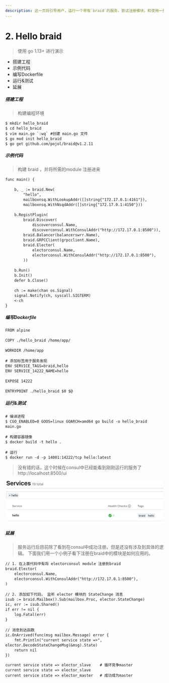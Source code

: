 ```yaml
---
description: 这一页将引导用户，运行一个带有`braid`的服务，尝试注册模块，和使用一些braid含有的功能。
---
```


# 2. Hello braid

> 使用 go 1.13+ 进行演示


* 搭建工程
* 示例代码
* 编写Dockerfile
* 运行&测试
* 延展


##### 搭建工程

> 构建编程环境

```shell
$ mkdir hello_braid
$ cd hello_braid
$ vim main.go `:wq` #创建 main.go 文件
$ go mod init hello_braid
$ go get github.com/pojol/braid@v1.2.11
```


##### 示例代码

> 构建 braid ，并将所需的module 注册进来

```shell
func main() {

	b, _ := braid.New(
		"hello",
		mailboxnsq.WithLookupAddr([]string{"172.17.0.1:4161"}),
		mailboxnsq.WithNsqdAddr([]string{"172.17.0.1:4150"}))

	b.RegistPlugin(
		braid.Discover(
			discoverconsul.Name,
			discoverconsul.WithConsulAddr("http://172.17.0.1:8500")),
		braid.Balancer(balancerswrr.Name),
		braid.GRPCClient(grpcclient.Name),
		braid.Elector(
			electorconsul.Name,
			electorconsul.WithConsulAddr("http://172.17.0.1:8500"),
		))

	b.Run()
    b.Init()
	defer b.Close()

	ch := make(chan os.Signal)
	signal.Notify(ch, syscall.SIGTERM)
	<-ch
}

```

##### 编写Dockerfile

```shell
FROM alpine

COPY ./hello_braid /home/app/

WORKDIR /home/app

# 添加标签用于服务发现
ENV SERVICE_TAGS=braid,hello
ENV SERVICE_14222_NAME=hello

EXPOSE 14222

ENTRYPOINT ./hello_braid $0 $@
```

##### 运行&测试

```shell
# 编译进程
$ CGO_ENABLED=0 GOOS=linux GOARCH=amd64 go build -o hello_braid main.go

# 构建容器镜像
$ docker build -t hello .

# 运行
$ docker run -d -p 14001:14222/tcp hello:latest
```

> 没有错的话，这个时候在consul中已经能看到刚刚运行的服务了
> http://localhost:8500/ui

![PNG](\images\consul_regist.png)


##### 延展
> 服务运行后目前除了看到在consul中成功注册。但是还没有涉及到具体的逻辑。
> 下面我们用一个小例子看下注册在braid中的模块是如何应用的。

```golang
// 1. 在上面代码中有将 electorconsul module 注册到braid
braid.Elector(
    electorconsul.Name,
    electorconsul.WithConsulAddr("http://172.17.0.1:8500"),
)

// 2. 添加如下代码， 监听 elector 模块的 StateChange 消息
isub := braid.Mailbox().Sub(mailbox.Proc, elector.StateChange)
ic, err := isub.Shared()
if err != nil {
    log.Fatal(err)
}

// 消息到达函数
ic.OnArrived(func(msg mailbox.Message) error {
    fmt.Println("current service state =>", elector.DecodeStateChangeMsg(&msg).State)
    return nil
})
```

```shell
current service state => elector_slave    # 循环竞争master
current service state => elector_slave
current service state => elector_master   # 成功成为master
```